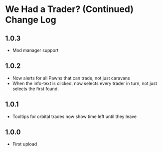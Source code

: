 # We Had a Trader? (Continued) Change Log

## 1.0.3
- Mod manager support

## 1.0.2
- Now alerts for all Pawns that can trade, not just caravans
- When the info-text is clicked, now selects every trader in turn, not just selects the first found.

## 1.0.1
- Tooltips for orbital trades now show time left until they leave

## 1.0.0
- First upload
